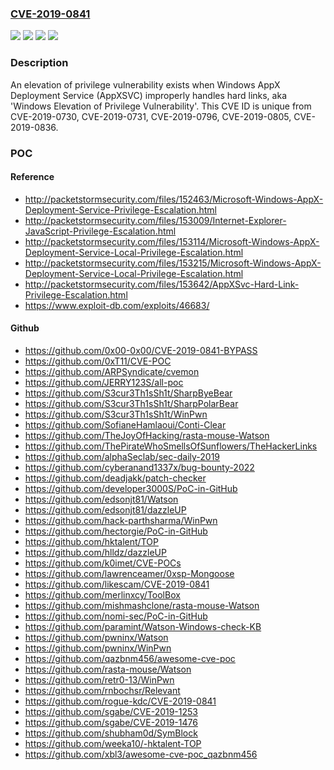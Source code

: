 ### [CVE-2019-0841](https://cve.mitre.org/cgi-bin/cvename.cgi?name=CVE-2019-0841)
![](https://img.shields.io/static/v1?label=Product&message=Windows%20Server&color=blue)
![](https://img.shields.io/static/v1?label=Product&message=Windows&color=blue)
![](https://img.shields.io/static/v1?label=Version&message=n%2Fa&color=blue)
![](https://img.shields.io/static/v1?label=Vulnerability&message=Elevation%20of%20Privilege&color=brighgreen)

### Description

An elevation of privilege vulnerability exists when Windows AppX Deployment Service (AppXSVC) improperly handles hard links, aka 'Windows Elevation of Privilege Vulnerability'. This CVE ID is unique from CVE-2019-0730, CVE-2019-0731, CVE-2019-0796, CVE-2019-0805, CVE-2019-0836.

### POC

#### Reference
- http://packetstormsecurity.com/files/152463/Microsoft-Windows-AppX-Deployment-Service-Privilege-Escalation.html
- http://packetstormsecurity.com/files/153009/Internet-Explorer-JavaScript-Privilege-Escalation.html
- http://packetstormsecurity.com/files/153114/Microsoft-Windows-AppX-Deployment-Service-Local-Privilege-Escalation.html
- http://packetstormsecurity.com/files/153215/Microsoft-Windows-AppX-Deployment-Service-Local-Privilege-Escalation.html
- http://packetstormsecurity.com/files/153642/AppXSvc-Hard-Link-Privilege-Escalation.html
- https://www.exploit-db.com/exploits/46683/

#### Github
- https://github.com/0x00-0x00/CVE-2019-0841-BYPASS
- https://github.com/0xT11/CVE-POC
- https://github.com/ARPSyndicate/cvemon
- https://github.com/JERRY123S/all-poc
- https://github.com/S3cur3Th1sSh1t/SharpByeBear
- https://github.com/S3cur3Th1sSh1t/SharpPolarBear
- https://github.com/S3cur3Th1sSh1t/WinPwn
- https://github.com/SofianeHamlaoui/Conti-Clear
- https://github.com/TheJoyOfHacking/rasta-mouse-Watson
- https://github.com/ThePirateWhoSmellsOfSunflowers/TheHackerLinks
- https://github.com/alphaSeclab/sec-daily-2019
- https://github.com/cyberanand1337x/bug-bounty-2022
- https://github.com/deadjakk/patch-checker
- https://github.com/developer3000S/PoC-in-GitHub
- https://github.com/edsonjt81/Watson
- https://github.com/edsonjt81/dazzleUP
- https://github.com/hack-parthsharma/WinPwn
- https://github.com/hectorgie/PoC-in-GitHub
- https://github.com/hktalent/TOP
- https://github.com/hlldz/dazzleUP
- https://github.com/k0imet/CVE-POCs
- https://github.com/lawrenceamer/0xsp-Mongoose
- https://github.com/likescam/CVE-2019-0841
- https://github.com/merlinxcy/ToolBox
- https://github.com/mishmashclone/rasta-mouse-Watson
- https://github.com/nomi-sec/PoC-in-GitHub
- https://github.com/paramint/Watson-Windows-check-KB
- https://github.com/pwninx/Watson
- https://github.com/pwninx/WinPwn
- https://github.com/qazbnm456/awesome-cve-poc
- https://github.com/rasta-mouse/Watson
- https://github.com/retr0-13/WinPwn
- https://github.com/rnbochsr/Relevant
- https://github.com/rogue-kdc/CVE-2019-0841
- https://github.com/sgabe/CVE-2019-1253
- https://github.com/sgabe/CVE-2019-1476
- https://github.com/shubham0d/SymBlock
- https://github.com/weeka10/-hktalent-TOP
- https://github.com/xbl3/awesome-cve-poc_qazbnm456

